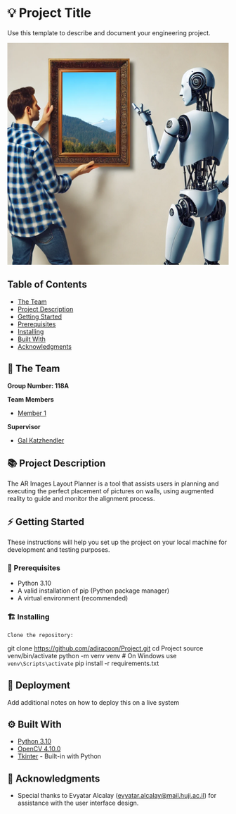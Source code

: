 # 💡 Project Title
Use this template to describe and document your engineering project.

<!-- cool project cover image -->
![Project Cover Image](https://github.com/adiracoon/Project/blob/main/R.webp)

<!-- table of content -->
## Table of Contents
- [The Team](#the-team)
- [Project Description](#project-description)
- [Getting Started](#getting-started)
- [Prerequisites](#prerequisites)
- [Installing](#installing)
- [Built With](#built-with)
- [Acknowledgments](#acknowledgments)

## 👥 The Team 
**Group Number: 118A**

**Team Members**
- [Member 1](adir.ashash@mail.huji.ac.il)

**Supervisor**
- [Gal Katzhendler](gal.katzhendler@mail.huji.ac.il)


## 📚 Project Description
The AR Images Layout Planner is a tool that assists users in planning and executing the perfect placement of pictures on walls, using augmented reality to guide and monitor the alignment process.



## ⚡ Getting Started

These instructions will help you set up the project on your local machine for development and testing purposes.

### 🧱 Prerequisites
- Python 3.10
- A valid installation of pip (Python package manager)
- A virtual environment (recommended)


### 🏗️ Installing
    Clone the repository:
   git clone https://github.com/adiracoon/Project.git
   cd Project
   source venv/bin/activate  python -m venv venv # On Windows use `venv\Scripts\activate`
   pip install -r requirements.txt


## 🚀 Deployment
Add additional notes on how to deploy this on a live system

## ⚙️ Built With
  - [Python 3.10](https://www.python.org/downloads/release/python-3100/)
  - [OpenCV 4.10.0](https://opencv.org/)
  - [Tkinter](https://docs.python.org/3/library/tkinter.html) - Built-in with Python


## 🙏 Acknowledgments
  - Special thanks to Evyatar Alcalay (evyatar.alcalay@mail.huji.ac.il) for assistance with the user interface design.
